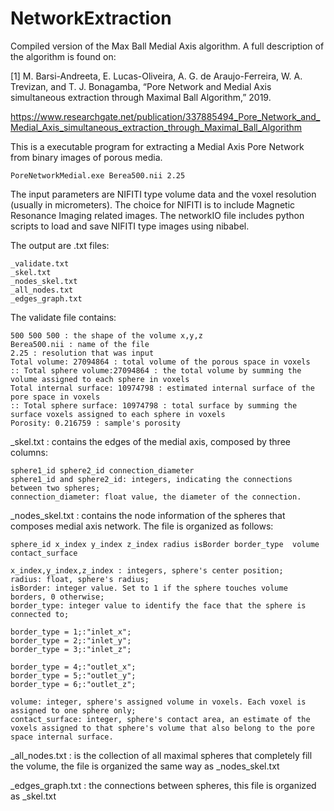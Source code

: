 # NetworkExtraction
Compiled version of the Max Ball Medial Axis algorithm. A full description of the algorithm is found on:

[1] M. Barsi-Andreeta, E. Lucas-Oliveira, A. G. de Araujo-Ferreira, W. A. Trevizan, and T. J. Bonagamba, “Pore Network and Medial Axis simultaneous extraction through Maximal Ball Algorithm,” 2019.

https://www.researchgate.net/publication/337885494_Pore_Network_and_Medial_Axis_simultaneous_extraction_through_Maximal_Ball_Algorithm

This is a executable program for extracting a Medial Axis Pore Network from binary images of porous media.

	PoreNetworkMedial.exe Berea500.nii 2.25 

The input parameters are NIFITI type volume data and the voxel resolution (usually in micrometers). The choice for NIFITI is to include Magnetic Resonance Imaging related images. The networkIO file includes python scripts to load and save NIFITI type images using nibabel.

The output are .txt files:

	_validate.txt 
	_skel.txt
	_nodes_skel.txt
	_all_nodes.txt
	_edges_graph.txt

The validate file contains:

	500 500 500 : the shape of the volume x,y,z
	Berea500.nii : name of the file
	2.25 : resolution that was input
	Total volume: 27094864 : total volume of the porous space in voxels
	:: Total sphere volume:27094864 : the total volume by summing the volume assigned to each sphere in voxels
	Total internal surface: 10974798 : estimated internal surface of the pore space in voxels
	:: Total sphere surface: 10974798 : total surface by summing the surface voxels assigned to each sphere in voxels
	Porosity: 0.216759 : sample's porosity 




_skel.txt  : contains the edges of the medial axis, composed by three columns:

	sphere1_id sphere2_id connection_diameter
	sphere1_id and sphere2_id: integers, indicating the connections between two spheres;
	connection_diameter: float value, the diameter of the connection.

_nodes_skel.txt : contains the node information of the spheres that composes medial axis network. The file is organized as follows:

	sphere_id x_index y_index z_index radius isBorder border_type  volume contact_surface

	x_index,y_index,z_index : integers, sphere's center position;
	radius: float, sphere's radius;
	isBorder: integer value. Set to 1 if the sphere touches volume borders, 0 otherwise;
	border_type: integer value to identify the face that the sphere is connected to;

	border_type = 1;:"inlet_x";	
	border_type = 2;:"inlet_y";	
	border_type = 3;:"inlet_z";
	
	border_type = 4;:"outlet_x";
	border_type = 5;:"outlet_y";
	border_type = 6;:"outlet_z";
	
	volume: integer, sphere's assigned volume in voxels. Each voxel is assigned to one sphere only;
	contact_surface: integer, sphere's contact area, an estimate of the voxels assigned to that sphere's volume that also belong to the pore space internal surface. 

_all_nodes.txt : is the collection of all maximal spheres that completely fill the volume, the file is organized the same way as _nodes_skel.txt

_edges_graph.txt : the connections between spheres, this file is organized as _skel.txt

